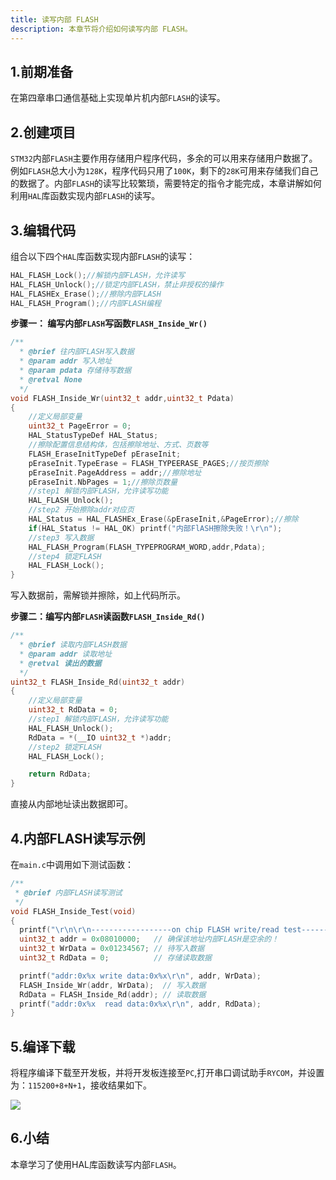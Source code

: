 ```yaml
---
title: 读写内部 FLASH
description: 本章节将介绍如何读写内部 FLASH。
---
```

## 1.前期准备

在第四章串口通信基础上实现单片机内部`FLASH`的读写。

## 2.创建项目

`STM32`内部`FLASH`主要作用存储用户程序代码，多余的可以用来存储用户数据了。例如`FLASH`总大小为`128K`，程序代码只用了`100K`，剩下的`28K`可用来存储我们自己的数据了。内部`FLASH`的读写比较繁琐，需要特定的指令才能完成，本章讲解如何利用`HAL`库函数实现内部`FLASH`的读写。

## 3.编辑代码

组合以下四个`HAL`库函数实现内部`FLASH`的读写：

```c
HAL_FLASH_Lock();//解锁内部FLASH，允许读写
HAL_FLASH_Unlock();//锁定内部FLASH，禁止非授权的操作
HAL_FLASHEx_Erase();//擦除内部FLASH
HAL_FLASH_Program();//内部FLASH编程
```

**步骤一： 编写内部`FLASH`写函数`FLASH_Inside_Wr()`**

```c
/**
  * @brief 往内部FLASH写入数据
  * @param addr 写入地址
  * @param pdata 存储待写数据
  * @retval None
  */
void FLASH_Inside_Wr(uint32_t addr,uint32_t Pdata)
{
    //定义局部变量
    uint32_t PageError = 0;
    HAL_StatusTypeDef HAL_Status;
    //擦除配置信息结构体，包括擦除地址、方式、页数等
    FLASH_EraseInitTypeDef pEraseInit;
    pEraseInit.TypeErase = FLASH_TYPEERASE_PAGES;//按页擦除
    pEraseInit.PageAddress = addr;//擦除地址
    pEraseInit.NbPages = 1;//擦除页数量
    //step1 解锁内部FLASH，允许读写功能
    HAL_FLASH_Unlock();
    //step2 开始擦除addr对应页
    HAL_Status = HAL_FLASHEx_Erase(&pEraseInit,&PageError);//擦除
    if(HAL_Status != HAL_OK) printf("内部FlASH擦除失败！\r\n");
    //step3 写入数据
    HAL_FLASH_Program(FLASH_TYPEPROGRAM_WORD,addr,Pdata);
    //step4 锁定FLASH
    HAL_FLASH_Lock();
}
```

写入数据前，需解锁并擦除，如上代码所示。

**步骤二：编写内部`FLASH`读函数`FLASH_Inside_Rd()`**

```c
/**
  * @brief 读取内部FLASH数据
  * @param addr 读取地址
  * @retval 读出的数据
  */
uint32_t FLASH_Inside_Rd(uint32_t addr)
{
    //定义局部变量
    uint32_t RdData = 0;
    //step1 解锁内部FLASH，允许读写功能
    HAL_FLASH_Unlock();
    RdData = *(__IO uint32_t *)addr;
    //step2 锁定FLASH
    HAL_FLASH_Lock();

    return RdData;
}
```

直接从内部地址读出数据即可。

## 4.内部FLASH读写示例

在`main.c`中调用如下测试函数：

```c
/**
 * @brief 内部FLASH读写测试
 */
void FLASH_Inside_Test(void)
{
  printf("\r\n\r\n------------------on chip FLASH write/read test------------------\r\n\r\n");
  uint32_t addr = 0x08010000;   // 确保该地址内部FLASH是空余的！
  uint32_t WrData = 0x01234567; // 待写入数据
  uint32_t RdData = 0;          // 存储读取数据

  printf("addr:0x%x write data:0x%x\r\n", addr, WrData);
  FLASH_Inside_Wr(addr, WrData);  // 写入数据
  RdData = FLASH_Inside_Rd(addr); // 读取数据
  printf("addr:0x%x  read data:0x%x\r\n", addr, RdData);
}
```

## 5.编译下载

将程序编译下载至开发板，并将开发板连接至`PC`,打开串口调试助手`RYCOM`，并设置为：`115200+8+N+1`，接收结果如下。

![](/images/nebula-pi-f103/flash/flash.jpg)

## 6.小结

本章学习了使用HAL库函数读写内部`FLASH`。
